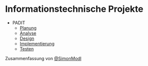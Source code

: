 # Informationstechnische Projekte

- PADIT
  - [Planung](Planung.md)
  - [Analyse](Analyse.md)
  - [Design](Design.md)
  - [Implementierung](Implementierung.md)
  - [Testen](Testen.md)

Zusammenfassung von [@SimonModl](https://github.com/SimonModl)
